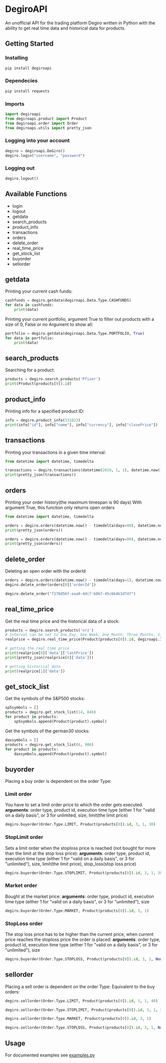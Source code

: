 # DegiroAPI

An unofficial API for the trading platform Degiro written in Python with the ability to get real time data and historical data for products.

## Getting Started

### Installing

``` python
pip install degiroapi
```

### Dependecies

``` python
pip install requests
```

### Imports

``` python
import degiroapi
from degiroapi.product import Product
from degiroapi.order import Order
from degiroapi.utils import pretty_json
```

### Logging into your account

``` python
degiro = degiroapi.DeGiro()
degiro.login("username", "password")
```

### Logging out

``` python
degiro.logout()
```

## Available Functions

* login
* logout
* getdata
* search_products
* product_info
* transactions
* orders
* delete_order
* real_time_price
* get_stock_list
* buyorder
* sellorder

## getdata

Printing your current cash funds:

``` python
cashfunds = degiro.getdata(degiroapi.Data.Type.CASHFUNDS)
for data in cashfunds:
    print(data)
```

Printing your current portfolio, argument True to filter out products with a size of 0, False or no Argument to show all:

``` python
portfolio = degiro.getdata(degiroapi.Data.Type.PORTFOLIO, True)
for data in portfolio:
    print(data)
```

## search_products

Searching for a product:

``` python
products = degiro.search_products('Pfizer')
print(Product(products[0]).id)
```

## product_info

Printing info for a specified product ID:

``` python
info = degiro.product_info(331823)
print(info["id"], info["name"], info["currency"], info["closePrice"])
```

## transactions

Printing your transactions in a given time interval:

``` python
from datetime import datetime, timedelta

transactions = degiro.transactions(datetime(2019, 1, 1), datetime.now())
print(pretty_json(transactions))
```

## orders

Printing your order history(the maximum timespan is 90 days)
With argument True, this function only returns open orders

``` python
from datetime import datetime, timedelta

orders = degiro.orders(datetime.now() - timedelta(days=90), datetime.now())
print(pretty_json(orders))

orders = degiro.orders(datetime.now() - timedelta(days=90), datetime.now(), True)
print(pretty_json(orders))
```

## delete_order

Deleting an open order with the orderId

``` python
orders = degiro.orders(datetime.now() - timedelta(days=1), datetime.now(), True)
degiro.delete_order(orders[0]['orderId'])
```

``` python
degiro.delete_order("f278d56f-eaa0-4dc7-b067-45c6b4b3d74f")
```

## real_time_price

Get the real time price and the historical data of a stock:

``` python
products = degiro.search_products('nrz')
# Interval can be set to One_Day, One_Week, One_Month, Three_Months, Six_Months, One_Year, Three_Years, Five_Years, Max
realprice = degiro.real_time_price(Product(products[0]).id, degiroapi.Interval.Type.One_Day)

# getting the real time price
print(realprice[0]['data']['lastPrice'])
print(pretty_json(realprice[0]['data']))

# getting historical data
print(realprice[1]['data'])
```

## get_stock_list

Get the symbols of the S&P500 stocks:

``` python
sp5symbols = []
products = degiro.get_stock_list(14, 846)
for product in products:
    sp5symbols.append(Product(product).symbol)
```

Get the symbols of the german30 stocks:

``` python
daxsymbols = []
products = degiro.get_stock_list(6, 906)
for product in products:
    daxsymbols.append(Product(product).symbol)
```

## buyorder

Placing a buy order is dependent on the order Type:

### Limit order

You have to set a limit order price to which the order gets executed.
**arguments**: order type, product id, execution time type (either 1 for "valid on a daily basis", or 3 for unlimited, size, limit(the limit price)

``` python
degiro.buyorder(Order.Type.LIMIT, Product(products[0]).id, 3, 1, 30)
```

### StopLimit order

Sets a limit order when the stoploss price is reached (not bought for more than the limit at the stop loss price):
**arguments**: order type, product id, execution time type (either 1 for "valid on a daily basis", or 3 for "unlimited"), size, limit(the limit price), stop_loss(stop loss price)

``` python
degiro.buyorder(Order.Type.STOPLIMIT, Product(products[0]).id, 3, 1, 38, 38)
```

### Market order

Bought at the market price:
**arguments**: order type, product id, execution time type (either 1 for "valid on a daily basis", or 3 for "unlimited"), size

``` python
degiro.buyorder(Order.Type.MARKET, Product(products[0]).id, 3, 1)
```

### StopLoss order

The stop loss price has to be higher than the current price, when current price reaches the stoploss price the order is placed:
**arguments**: order type, product id, execution time type (either 1 for "valid on a daily basis", or 3 for "unlimited"), size

``` python
degiro.buyorder(Order.Type.STOPLOSS, Product(products[0]).id, 3, 1, None, 38)
```

## sellorder

Placing a sell order is dependent on the order Type:
Equivalent to the buy orders:

``` python
degiro.sellorder(Order.Type.LIMIT, Product(products[0]).id, 3, 1, 40)
```

``` python
degiro.sellorder(Order.Type.STOPLIMIT, Product(products[0]).id, 3, 1, 37, 38)
```

``` python
degiro.sellorder(Order.Type.MARKET, Product(products[0]).id, 3, 1)
```

``` python
degiro.sellorder(Order.Type.STOPLOSS, Product(products[0]).id, 3, 1, None, 38)
```

## Usage

For documented examples see [examples.py](https://github.com/lolokraus/DegiroAPI/blob/master/examples/examples.py)
